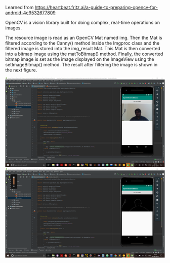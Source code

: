 Learned from https://heartbeat.fritz.ai/a-guide-to-preparing-opencv-for-android-4e9532677809

OpenCV is a vision library built for doing complex, real-time operations on images.
 
The resource image is read as an OpenCV Mat named img. Then the Mat is filtered according to the Canny() method inside the Imgproc class and the filtered image is stored into the img_result Mat.
This Mat is then converted into a bitmap image using the matToBitmap() method. Finally, the converted bitmap image is set as the image displayed on the ImageView using the setImageBitmap() method. The result after filtering the image is shown in the next figure.

![alt text](https://github.com/markpairdha/OpenCV-Android-Projects/blob/master/01.OpenCVBasics/shot1.png)
![alt text](https://github.com/markpairdha/OpenCV-Android-Projects/blob/master/01.OpenCVBasics/shot2.png)
